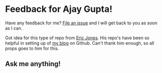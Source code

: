 # Feedback for Ajay Gupta!

Have any feedback for me? [File an issue](https://github.com/ajgupta/Feedback/issues/new) and I will get back to
you as soon as I can.

Got idea for this type of repo from [Eric Jones](http://erjjones.github.io/). His repo's have been so helpful in setting up of [my blog](http://ajay-gupta.com/) on Github. Can't thank him enough, so all props goes to him for this.

## Ask me anything!
